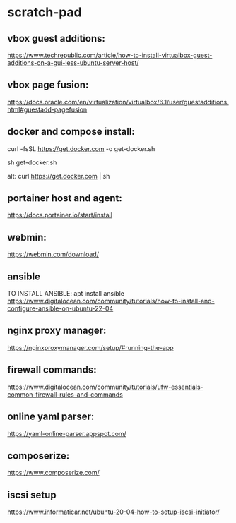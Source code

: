 # scratch-pad

## vbox guest additions:
https://www.techrepublic.com/article/how-to-install-virtualbox-guest-additions-on-a-gui-less-ubuntu-server-host/

## vbox page fusion:
https://docs.oracle.com/en/virtualization/virtualbox/6.1/user/guestadditions.html#guestadd-pagefusion

## docker and compose install:
curl -fsSL https://get.docker.com -o get-docker.sh

sh get-docker.sh

alt: curl https://get.docker.com | sh

## portainer host and agent:
https://docs.portainer.io/start/install

## webmin:
https://webmin.com/download/

## ansible
TO INSTALL ANSIBLE: apt install ansible
https://www.digitalocean.com/community/tutorials/how-to-install-and-configure-ansible-on-ubuntu-22-04

## nginx proxy manager:
https://nginxproxymanager.com/setup/#running-the-app

## firewall commands:
https://www.digitalocean.com/community/tutorials/ufw-essentials-common-firewall-rules-and-commands

## online yaml parser:
https://yaml-online-parser.appspot.com/

## composerize:
https://www.composerize.com/

## iscsi setup
https://www.informaticar.net/ubuntu-20-04-how-to-setup-iscsi-initiator/
